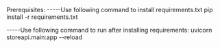Prerequisites:
-----Use following command to install requirements.txt
pip install -r requirements.txt

-----Use following command to run after installing requirements:
uvicorn storeapi.main:app --reload